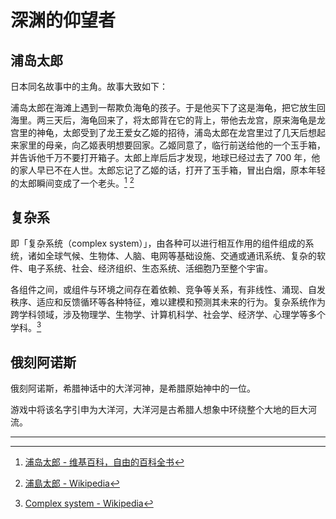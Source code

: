 # 深渊的仰望者

## 浦岛太郎

日本同名故事中的主角。故事大致如下：

浦岛太郎在海滩上遇到一帮欺负海龟的孩子。于是他买下了这是海龟，把它放生回海里。两三天后，海龟回来了，将太郎背在它的背上，带他去龙宫，原来海龟是龙宫里的神龟，太郎受到了龙王爱女乙姬的招待，浦岛太郎在龙宫里过了几天后想起来家里的母亲，向乙姬表明想要回家。乙姬同意了，临行前送给他的一个玉手箱，并告诉他千万不要打开箱子。太郎上岸后后才发现，地球已经过去了 700 年，他的家人早已不在人世。太郎忘记了乙姬的话，打开了玉手箱，冒出白烟，原本年轻的太郎瞬间变成了一个老头。[^1] [^2]

## 复杂系

即「复杂系统（complex system）」，由各种可以进行相互作用的组件组成的系统，诸如全球气候、生物体、人脑、电网等基础设施、交通或通讯系统、复杂的软件、电子系统、社会、经济组织、生态系统、活细胞乃至整个宇宙。

各组件之间，或组件与环境之间存在着依赖、竞争等关系，有非线性、涌现、自发秩序、适应和反馈循环等各种特征，难以建模和预测其未来的行为。复杂系统作为跨学科领域，涉及物理学、生物学、计算机科学、社会学、经济学、心理学等多个学科。[^3]

## 俄刻阿诺斯

俄刻阿诺斯，希腊神话中的大洋河神，是希腊原始神中的一位。

游戏中将该名字引申为大洋河，大洋河是古希腊人想象中环绕整个大地的巨大河流。

---

[^1]: [浦岛太郎 - 维基百科，自由的百科全书](https://zh.wikipedia.org/wiki/%E6%B5%A6%E5%B3%B6%E5%A4%AA%E9%83%8E)
[^2]: [浦島太郎 - Wikipedia](https://ja.wikipedia.org/wiki/%E6%B5%A6%E5%B3%B6%E5%A4%AA%E9%83%8E)
[^3]: [Complex system - Wikipedia](https://en.wikipedia.org/wiki/Complex_system)
